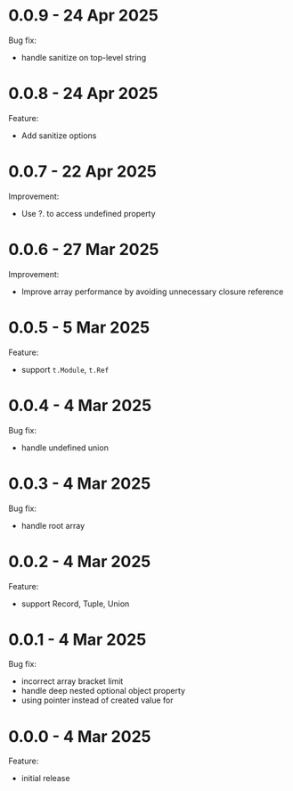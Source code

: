 # 0.0.9 - 24 Apr 2025
Bug fix:
- handle sanitize on top-level string

# 0.0.8 - 24 Apr 2025
Feature:
- Add sanitize options

# 0.0.7 - 22 Apr 2025
Improvement:
- Use ?. to access undefined property

# 0.0.6 - 27 Mar 2025
Improvement:
- Improve array performance by avoiding unnecessary closure reference

# 0.0.5 - 5 Mar 2025
Feature:
- support `t.Module`, `t.Ref`

# 0.0.4 - 4 Mar 2025
Bug fix:
- handle undefined union

# 0.0.3 - 4 Mar 2025
Bug fix:
- handle root array

# 0.0.2 - 4 Mar 2025
Feature:
- support Record, Tuple, Union

# 0.0.1 - 4 Mar 2025
Bug fix:
- incorrect array bracket limit
- handle deep nested optional object property
- using pointer instead of created value for

# 0.0.0 - 4 Mar 2025
Feature:
- initial release
